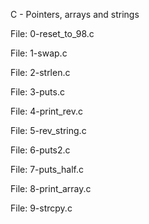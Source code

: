 C - Pointers, arrays and strings

File: 0-reset_to_98.c

File: 1-swap.c

File: 2-strlen.c

File: 3-puts.c

File: 4-print_rev.c

File: 5-rev_string.c

File: 6-puts2.c

File: 7-puts_half.c

File: 8-print_array.c

File: 9-strcpy.c